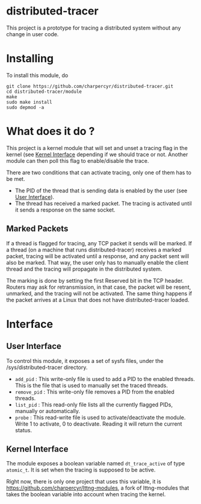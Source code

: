 # distributed-tracer
This project is a prototype for tracing a distributed system without any change in user code.

# Installing
To install this module, do
```
git clone https://github.com/charpercyr/distributed-tracer.git
cd distributed-tracer/module
make
sudo make install
sudo depmod -a
```

# What does it do ?
This project is a kernel module that will set and unset a tracing flag in the kernel (see [Kernel Interface](#kernel-interface) depending if we should trace or not. Another module can then poll this flag to enable/disable the trace.

There are two conditions that can activate tracing, only one of them has to be met.
- The PID of the thread that is sending data is enabled by the user (see [User Interface](#user-interface)).
- The thread has received a marked packet. The tracing is activated until it sends a response on the same socket.

## Marked Packets
If a thread is flagged for tracing, any TCP packet it sends will be marked. If a thread (on a machine that runs distributed-tracer) receives a marked packet, tracing will be activated until a response, and any packet sent will also be marked. That way, the user only has to manually enable the client thread and the tracing will propagate in the distributed system.

The marking is done by setting the first Reserved bit in the TCP header. Routers may ask for retransmission, in that case, the packet will be resent, unmarked, and the tracing will not be activated. The same thing happens if the packet arrives at a Linux that does not have distributed-tracer loaded.

# Interface

## User Interface
To control this module, it exposes a set of sysfs files, under the /sys/distributed-tracer directory.
- `add_pid` : This write-only file is used to add a PID to the enabled threads. This is the file that is used to manually set the traced threads.
- `remove_pid` : This write-only file removes a PID from the enabled threads.
- `list_pid` : This read-only file lists all the currently flagged PIDs, manually or automatically.
- `probe` : This read-write file is used to activate/deactivate the module. Write 1 to activate, 0 to deactivate. Reading it will return the current status.

## Kernel Interface
The module exposes a boolean variable named `dt_trace_active` of type `atomic_t`. It is set when the tracing is supposed to be active.

Right now, there is only one project that uses this variable, it is https://github.com/charpercyr/lttng-modules, a fork of lttng-modules that takes the boolean variable into account when tracing the kernel.
